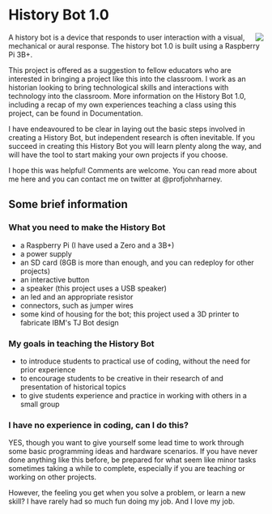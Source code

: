 # History Bot 1.0
<img align="right" src="historybotwebsite.png">

A history bot is a device that responds to user interaction with a visual, mechanical or aural response.
The history bot 1.0 is built using a Raspberry Pi 3B+.

This project is offered as a suggestion to fellow educators who are interested in bringing a project like this into the classroom.
I work as an historian looking to bring technological skills and interactions with technology into the classroom. 
More information on the History Bot 1.0, including a recap of my own experiences teaching a class using this project, can be found in Documentation.

I have endeavoured to be clear in laying out the basic steps involved in creating a History Bot, but independent research is often inevitable.
If you succeed in creating this History Bot you will learn plenty along the way, and will have the tool to start making your own projects if you choose.

I hope this was helpful! Comments are welcome. You can read more about me here and you can contact me on twitter at @profjohnharney.

## Some brief information

### What you need to make the History Bot
- a Raspberry Pi (I have used a Zero and a 3B+)
- a power supply
- an SD card (8GB is more than enough, and you can redeploy for other projects)
- an interactive button
- a speaker (this project uses a USB speaker)
- an led and an appropriate resistor
- connectors, such as jumper wires
- some kind of housing for the bot; this project used a 3D printer to fabricate IBM's TJ Bot design

### My goals in teaching the History Bot
- to introduce students to practical use of coding, without the need for prior experience
- to encourage students to be creative in their research of and presentation of historical topics
- to give students experience and practice in working with others in a small group

### I have no experience in coding, can I do this?
YES, though you want to give yourself some lead time to work through some basic programming ideas and hardware scenarios.
If you have never done anything like this before, be prepared for what seem like minor tasks sometimes taking a while to complete, especially if you are teaching or working on other projects.

However, the feeling you get when you solve a problem, or learn a new skill?
I have rarely had so much fun doing my job.
And I love my job.